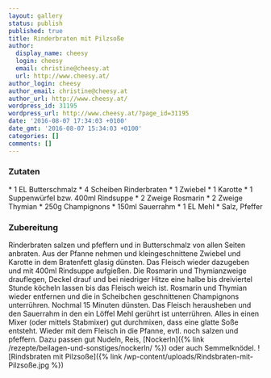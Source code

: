 ```yaml
---
layout: gallery
status: publish
published: true
title: Rinderbraten mit Pilzsoße
author:
  display_name: cheesy
  login: cheesy
  email: christine@cheesy.at
  url: http://www.cheesy.at/
author_login: cheesy
author_email: christine@cheesy.at
author_url: http://www.cheesy.at/
wordpress_id: 31195
wordpress_url: http://www.cheesy.at/?page_id=31195
date: '2016-08-07 17:34:03 +0100'
date_gmt: '2016-08-07 15:34:03 +0100'
categories: []
comments: []
---
```

### Zutaten
\* 1 EL Butterschmalz
\* 4 Scheiben Rinderbraten
\* 1 Zwiebel
\* 1 Karotte
\* 1 Suppenwürfel bzw. 400ml Rindsuppe
\* 2 Zweige Rosmarin
\* 2 Zweige Thymian
\* 250g Champignons
\* 150ml Sauerrahm
\* 1 EL Mehl
\* Salz, Pfeffer
### Zubereitung
Rinderbraten salzen und pfeffern und in Butterschmalz von allen Seiten anbraten. Aus der Pfanne nehmen und kleingeschnittene Zwiebel und Karotte in dem Bratenfett glasig dünsten. Das Fleisch wieder dazugeben und mit 400ml Rindsuppe aufgießen. Die Rosmarin und Thymianzweige drauflegen, Deckel drauf und bei niedriger Hitze eine halbe bis dreiviertel Stunde köcheln lassen bis das Fleisch weich ist. Rosmarin und Thymian wieder entfernen und die in Scheibchen geschnittenen Champignons unterrühren. Nochmal 15 Minuten dünsten. Das Fleisch herausheben und den Sauerrahm in den ein Löffel Mehl gerührt ist unterrühren. Alles in einen Mixer (oder mittels Stabmixer) gut durchmixen, dass eine glatte Soße entsteht. Wieder mit dem Fleisch in die Pfanne, evtl. noch salzen und pfeffern. Dazu passen gut Nudeln, Reis, [Nockerln]({% link /rezepte/beilagen-und-sonstiges/nockerln/ %}) oder auch Semmelknödel.
![Rindsbraten mit Pilzsoße]({% link /wp-content/uploads/Rindsbraten-mit-Pilzsoße.jpg %})
